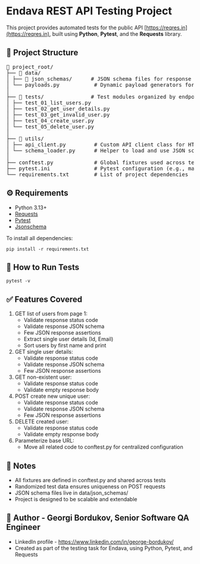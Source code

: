 # Endava REST API Testing Project

This project provides automated tests for the public API [https://reqres.in](https://reqres.in), built using **Python**, **Pytest**, and the **Requests** library.

## 📁 Project Structure

<pre>
📁 project_root/
├── 📁 data/
│ ├── 📁 json_schemas/      # JSON schema files for response validation
│ └── payloads.py           # Dynamic payload generators for requests
│
├── 📁 tests/               # Test modules organized by endpoint/functionality
│ ├── test_01_list_users.py
│ ├── test_02_get_user_details.py
│ ├── test_03_get_invalid_user.py
│ ├── test_04_create_user.py
│ └── test_05_delete_user.py
│
├── 📁 utils/
│ ├── api_client.py         # Custom API client class for HTTP methods
│ └── schema_loader.py      # Helper to load and use JSON schemas
│
├── conftest.py             # Global fixtures used across tests
├── pytest.ini              # Pytest configuration (e.g., markers)
└── requirements.txt        # List of project dependencies
</pre>

## ⚙️ Requirements

- Python 3.13+
- [Requests](https://pypi.org/project/requests/)
- [Pytest](https://pypi.org/project/pytest/)
- [Jsonschema](https://pypi.org/project/jsonschema/)

To install all dependencies:

```pip install -r requirements.txt```

## 🚀 How to Run Tests
```pytest -v```

## ✅ Features Covered
1. GET list of users from page 1:
    * Validate response status code
    * Validate response JSON schema
    * Few JSON response assertions
    * Extract single user details (Id, Email)
    * Sort users by first name and print
2. GET single user details:
    * Validate response status code
    * Validate response JSON schema
    * Few JSON response assertions
3. GET non-existent user:
    * Validate response status code
    * Validate empty response body
4. POST create new unique user:
    * Validate response status code
    * Validate response JSON schema
    * Few JSON response assertions
5. DELETE created user:
    * Validate response status code
    * Validate empty response body
6. Parameterize base URL:
    * Move all related code to conftest.py for centralized configuration

## 📝 Notes
* All fixtures are defined in conftest.py and shared across tests
* Randomized test data ensures uniqueness on POST requests
* JSON schema files live in data/json_schemas/
* Project is designed to be scalable and extendable

## 👤 Author - Georgi Bordukov, Senior Software QA Engineer
* LinkedIn profile - https://www.linkedin.com/in/george-bordukov/
* Created as part of the testing task for Endava, using Python, Pytest, and Requests